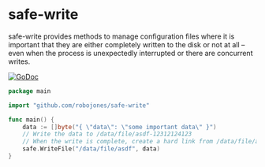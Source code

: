 # safe-write

safe-write provides methods to manage configuration files where it is important that they are either completely
written to the disk or not at all – even when the process is unexpectedly interrupted or there are concurrent writes.

[![GoDoc](https://godoc.org/github.com/robojones/safe-write?status.svg)](https://godoc.org/github.com/robojones/safe-write)

```go
package main

import "github.com/robojones/safe-write"

func main() {
    data := []byte("{ \"data\": \"some important data\" }")
    // Write the data to /data/file/asdf-12312124123
    // When the write is complete, create a hard link from /data/file/asdf to the written file.
    safe.WriteFile("/data/file/asdf", data)
}
```

